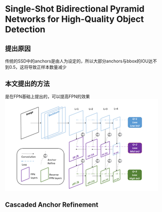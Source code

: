 # Single-Shot Bidirectional Pyramid Networks for High-Quality Object Detection  
## 提出原因  
传统的SSD中的anchors是由人为设定的，所以大部分anchors与bbox的IOU达不到0.5，这将导致正样本数量减少  
## 本文提出的方法  
是在FPN基础上提出的，可以提高FPN的效果  
![BFPN](https://github.com/waallf/ECCV/blob/master/BFPN.PNG)  

##  Cascaded Anchor Refinement  

